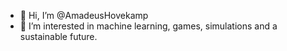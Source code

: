 - 👋 Hi, I’m @AmadeusHovekamp
- 👀 I’m interested in machine learning, games, simulations and a sustainable future.

<!---
AmadeusHovekamp/AmadeusHovekamp is a ✨ special ✨ repository because its `README.md` (this file) appears on your GitHub profile.
You can click the Preview link to take a look at your changes.
--->
